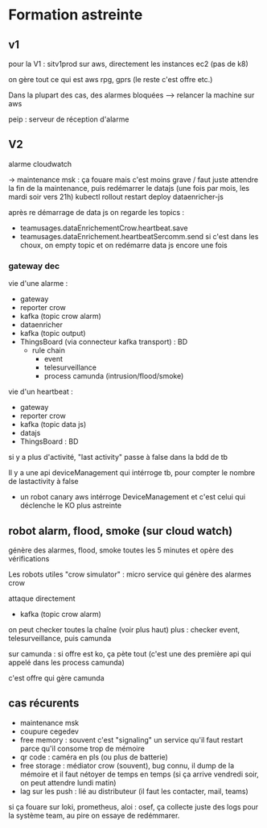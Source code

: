 # Formation astreinte

## v1

pour la V1  : sitv1prod sur aws, directement les instances ec2 (pas de k8)

on gère tout ce qui est aws rpg, gprs (le reste c'est offre etc.)

Dans la plupart des cas, des alarmes bloquées --> relancer la machine sur aws

peip : serveur de réception d'alarme

## V2

alarme cloudwatch 

-> maintenance msk : ça fouare mais c'est moins grave / faut juste attendre la fin de la maintenance, puis redémarrer le datajs (une fois par mois, les mardi soir vers 21h)
kubectl rollout restart deploy dataenricher-js 

après re démarrage de data js on regarde les topics : 
- teamusages.dataEnrichementCrow.heartbeat.save
- teamusages.dataEnrichement.heartbeatSercomm.send
si c'est dans les choux, on empty topic et on redémarre data js encore une  fois


### gateway dec

vie d'une alarme :

- gateway
- reporter crow
- kafka (topic crow alarm)  
- dataenricher
- kafka (topic output)
- ThingsBoard (via connecteur kafka transport) : BD
  - rule chain
    - event
    - telesurveillance
    - process camunda (intrusion/flood/smoke)

vie d'un heartbeat :

- gateway
- reporter crow
- kafka (topic data js)  
- datajs
- ThingsBoard : BD

si y a plus d'activité, "last activity" passe à false dans la bdd de tb

Il y a une api deviceManagement qui intérroge tb, pour compter le nombre de lastactivity à false

- un robot canary aws intérroge DeviceManagement et c'est celui qui déclenche le KO plus astreinte 

## robot alarm, flood, smoke (sur cloud watch)

génère des alarmes, flood, smoke toutes les 5 minutes et opère des vérifications

Les robots utiles "crow simulator" : micro service qui génère des alarmes crow

attaque directement

- kafka (topic crow alarm)

on peut checker toutes la chaîne (voir plus haut)
plus : checker event, telesurveillance, puis camunda

sur camunda : si offre est ko, ça pète tout (c'est une des première api qui appelé dans les process camunda)

c'est offre qui gère camunda

## cas récurents

- maintenance msk
- coupure cegedev
- free memory : souvent c'est "signaling" un service qu'il faut restart parce qu'il consome trop de mémoire
- qr code : caméra en pls (ou plus de batterie)
- free storage : médiator crow (souvent), bug connu, il dump de la mémoire
et il faut nétoyer de temps en temps (si ça arrive vendredi soir, on peut attendre lundi matin)
- lag sur les push : lié au distributeur (il faut les contacter, mail, teams)

si ça fouare sur loki, prometheus, aloi : osef, ça collecte juste des logs pour la système team, au pire
on essaye de redémmarer.
